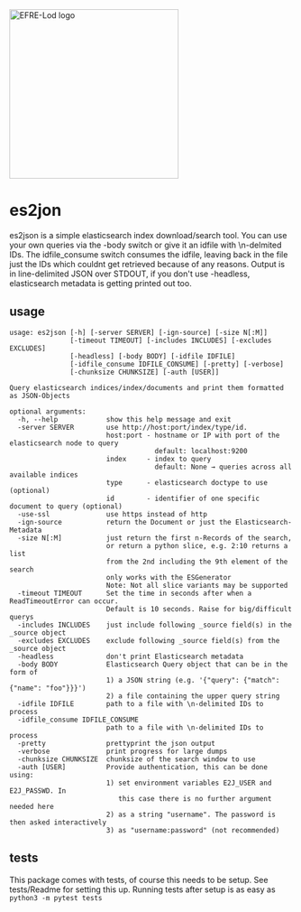 <img alt="EFRE-Lod logo" src="https://raw.githubusercontent.com/slub/data.slub-dresden.de/master/assets/images/EFRE_EU_quer_2015_rgb_engl.svg" width="300" >

# es2jon

es2json is a simple elasticsearch index download/search tool. You can use your own queries via the -body switch or give it an idfile with \n-delmited IDs. The idfile\_consume switch consumes the idfile, leaving back in the file just the IDs which couldnt get retrieved because of any reasons. Output is in line-delimited JSON over STDOUT, if you don't use -headless, elasticsearch metadata is getting printed out too.

## usage

```
usage: es2json [-h] [-server SERVER] [-ign-source] [-size N[:M]]
               [-timeout TIMEOUT] [-includes INCLUDES] [-excludes EXCLUDES]
               [-headless] [-body BODY] [-idfile IDFILE]
               [-idfile_consume IDFILE_CONSUME] [-pretty] [-verbose]
               [-chunksize CHUNKSIZE] [-auth [USER]]

Query elasticsearch indices/index/documents and print them formatted as JSON-Objects

optional arguments:
  -h, --help            show this help message and exit
  -server SERVER        use http://host:port/index/type/id.
                        host:port - hostname or IP with port of the elasticsearch node to query
                                    default: localhost:9200
                        index     - index to query
                                    default: None → queries across all available indices
                        type      - elasticsearch doctype to use (optional)
                        id        - identifier of one specific document to query (optional)
  -use-ssl              use https instead of http
  -ign-source           return the Document or just the Elasticsearch-Metadata
  -size N[:M]           just return the first n-Records of the search,
                        or return a python slice, e.g. 2:10 returns a list
                        from the 2nd including the 9th element of the search
                        only works with the ESGenerator
                        Note: Not all slice variants may be supported
  -timeout TIMEOUT      Set the time in seconds after when a ReadTimeoutError can occur.
                        Default is 10 seconds. Raise for big/difficult querys 
  -includes INCLUDES    just include following _source field(s) in the _source object
  -excludes EXCLUDES    exclude following _source field(s) from the _source object
  -headless             don't print Elasticsearch metadata
  -body BODY            Elasticsearch Query object that can be in the form of
                        1) a JSON string (e.g. '{"query": {"match": {"name": "foo"}}}')
                        2) a file containing the upper query string
  -idfile IDFILE        path to a file with \n-delimited IDs to process
  -idfile_consume IDFILE_CONSUME
                        path to a file with \n-delimited IDs to process
  -pretty               prettyprint the json output
  -verbose              print progress for large dumps
  -chunksize CHUNKSIZE  chunksize of the search window to use
  -auth [USER]          Provide authentication, this can be done using:
                        1) set environment variables E2J_USER and E2J_PASSWD. In
                           this case there is no further argument needed here
                        2) as a string "username". The password is then asked interactively
                        3) as "username:password" (not recommended)

```

## tests
This package comes with tests, of course this needs to be setup. See tests/Readme for setting this up.
Running tests after setup is as easy as `python3 -m pytest tests`

